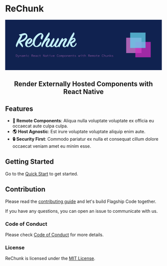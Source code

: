 # ReChunk

<picture>
  <img alt="ReChunk Banner" src="./.github/assets/banner.png">
</picture>

<h2 align="center">Render Externally Hosted Components with React Native</h2>

## Features

- **🚀 Remote Components**: Aliqua nulla voluptate voluptate ex officia eu occaecat aute culpa culpa.
- **🌎 Host Agnostic**: Est irure voluptate voluptate aliquip enim aute.
- **🔒 Security First**: Commodo pariatur ex nulla et consequat cillum dolore occaecat veniam amet eu minim esse.

## Getting Started

Go to the [Quick Start](https://rechunk.dev/) to get started.

## Contribution

Please read the [contributing guide](./CONTRIBUTING.md) and let's build Flagship Code together.

If you have any questions, you can open an issue to communicate with us.

### Code of Conduct

Please check [Code of Conduct](./CODE_OF_CONDUCT.md) for more details.

### License

ReChunk is licensed under the [MIT License](./LICENSE).
